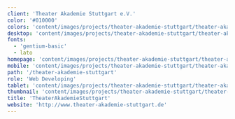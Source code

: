 ```yaml
---
client: 'Theater Akademie Stuttgart e.V.'
color: '#010000'
colors: 'content/images/projects/theater-akademie-stuttgart/theater-akademie-stuttgart-colors.png'
desktop: 'content/images/projects/theater-akademie-stuttgart/theater-akademie-stuttgart-imac.png'
fonts:
  - 'gentium-basic'
  - lato
homepage: 'content/images/projects/theater-akademie-stuttgart/theater-akademie-stuttgart.png'
mobile: 'content/images/projects/theater-akademie-stuttgart/theater-akademie-stuttgart-iphone.png'
path: '/theater-akademie-stuttgart'
role: 'Web Developing'
tablet: 'content/images/projects/theater-akademie-stuttgart/theater-akademie-stuttgart-ipad.png'
thumbnail: 'content/images/projects/theater-akademie-stuttgart/theater-akademie-stuttgart-thumbnail.png'
title: 'TheaterAkademieStuttgart'
website: 'http://www.theater-akademie-stuttgart.de'
---
```

